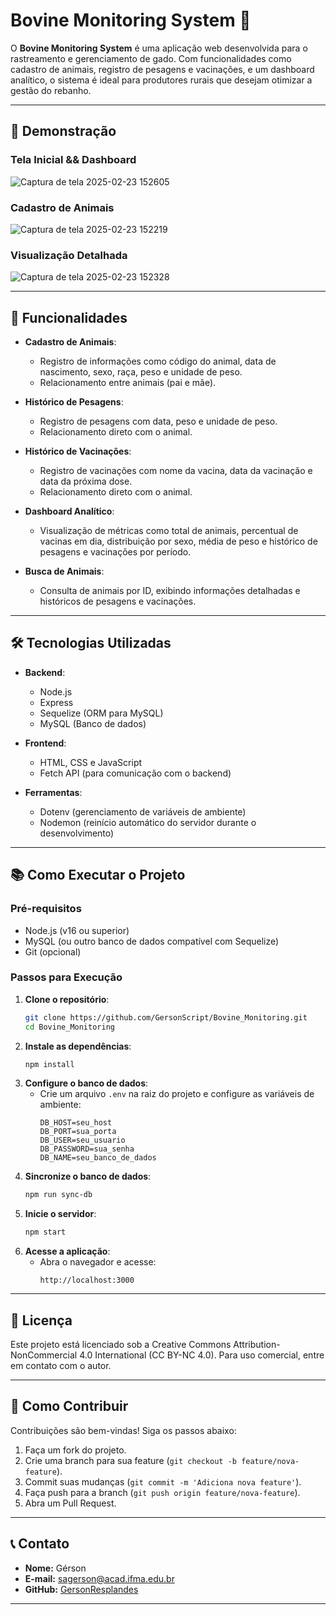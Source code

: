 # Bovine Monitoring System 🐄

O **Bovine Monitoring System** é uma aplicação web desenvolvida para o rastreamento e gerenciamento de gado. Com funcionalidades como cadastro de animais, registro de pesagens e vacinações, e um dashboard analítico, o sistema é ideal para produtores rurais que desejam otimizar a gestão do rebanho.

---

## 🌄 Demonstração

### Tela Inicial && Dashboard
![Captura de tela 2025-02-23 152605](https://github.com/user-attachments/assets/4bf78dbb-0d32-4d07-91e4-4aa2e9e425f6)

### Cadastro de Animais
![Captura de tela 2025-02-23 152219](https://github.com/user-attachments/assets/aaf78013-2237-4d60-afe2-c4ac4d3f7b06)

### Visualização Detalhada
![Captura de tela 2025-02-23 152328](https://github.com/user-attachments/assets/986ec8ed-63e3-48d3-b9fe-b30ee62e308f)


---

## 🚀 Funcionalidades

- **Cadastro de Animais**:
  - Registro de informações como código do animal, data de nascimento, sexo, raça, peso e unidade de peso.
  - Relacionamento entre animais (pai e mãe).

- **Histórico de Pesagens**:
  - Registro de pesagens com data, peso e unidade de peso.
  - Relacionamento direto com o animal.

- **Histórico de Vacinações**:
  - Registro de vacinações com nome da vacina, data da vacinação e data da próxima dose.
  - Relacionamento direto com o animal.

- **Dashboard Analítico**:
  - Visualização de métricas como total de animais, percentual de vacinas em dia, distribuição por sexo, média de peso e histórico de pesagens e vacinações por período.

- **Busca de Animais**:
  - Consulta de animais por ID, exibindo informações detalhadas e históricos de pesagens e vacinações.

---

## 🛠️ Tecnologias Utilizadas

- **Backend**:
  - Node.js
  - Express
  - Sequelize (ORM para MySQL)
  - MySQL (Banco de dados)

- **Frontend**:
  - HTML, CSS e JavaScript
  - Fetch API (para comunicação com o backend)

- **Ferramentas**:
  - Dotenv (gerenciamento de variáveis de ambiente)
  - Nodemon (reinício automático do servidor durante o desenvolvimento)

---

## 📚 Como Executar o Projeto

### Pré-requisitos

- Node.js (v16 ou superior)
- MySQL (ou outro banco de dados compatível com Sequelize)
- Git (opcional)

### Passos para Execução

1. **Clone o repositório**:
   ```bash
   git clone https://github.com/GersonScript/Bovine_Monitoring.git
   cd Bovine_Monitoring
   ```
2. **Instale as dependências**:
   ```bash
   npm install
   ```
3. **Configure o banco de dados**:
   - Crie um arquivo `.env` na raiz do projeto e configure as variáveis de ambiente:
     ```env
     DB_HOST=seu_host
     DB_PORT=sua_porta
     DB_USER=seu_usuario
     DB_PASSWORD=sua_senha
     DB_NAME=seu_banco_de_dados
     ```
4. **Sincronize o banco de dados**:
   ```bash
   npm run sync-db
   ```
5. **Inicie o servidor**:
   ```bash
   npm start
   ```
6. **Acesse a aplicação**:
   - Abra o navegador e acesse:
     ```
     http://localhost:3000
     ```

---

## 📛 Licença

Este projeto está licenciado sob a Creative Commons Attribution-NonCommercial 4.0 International (CC BY-NC 4.0). Para uso comercial, entre em contato com o autor.

---

## 🤝 Como Contribuir

Contribuições são bem-vindas! Siga os passos abaixo:

1. Faça um fork do projeto.
2. Crie uma branch para sua feature (`git checkout -b feature/nova-feature`).
3. Commit suas mudanças (`git commit -m 'Adiciona nova feature'`).
4. Faça push para a branch (`git push origin feature/nova-feature`).
5. Abra um Pull Request.

---

## 📞 Contato

- **Nome:** Gérson
- **E-mail:** sagerson@acad.ifma.edu.br
- **GitHub:** [GersonResplandes](https://github.com/GersonResplandes)

---

